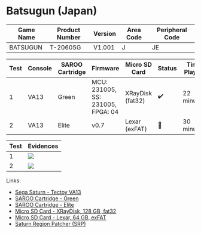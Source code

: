 # Batsugun (Japan)

| Game Name | Product Number | Version | Area Code | Peripheral Code |
| --------- | -------------- | ------- | --------- | --------------- |
| BATSUGUN  | T-20605G       | V1.001  | J         | JE              |

| Test | Console | SAROO Cartridge | Firmware                          | Micro SD Card    | Status             | Time Played |
| ---- | ------- | --------------- | --------------------------------- | ---------------- | ------------------ | ----------- |
| 1    | VA13    | Green           | MCU: 231005, SS: 231005, FPGA: 04 | XRayDisk (fat32) | :heavy_check_mark: | 22 minutes  |
| 2    | VA13    | Elite           | v0.7                              | Lexar (exFAT)    | :100:              | 30 minutes  |

| Test | Evidences                                                                                        |
| ---- | ------------------------------------------------------------------------------------------------ |
| 1    | [![](https://img.youtube.com/vi/N2WCQMnKZaY/0.jpg)](https://www.youtube.com/watch?v=N2WCQMnKZaY) |
| 2    | [![](https://img.youtube.com/vi/I-hn8KMq9ag/0.jpg)](https://www.youtube.com/watch?v=I-hn8KMq9ag) |

Links:

- [Sega Saturn - Tectoy VA13](../../../Info/Consoles/VA13/README.md)
- [SAROO Cartridge - Green](../../../Info/Cartridges/RetroGameParadiseStore/1.32F/README.md)
- [SAROO Cartridge - Elite](../../../../Info/Cartridges/GuangzhouSanStarOnlineShop/1.6/README.md)
- [Micro SD Card - XRayDisk, 128 GB, fat32](../../../Info/SdCards/XRayDisk/128GB/fat32/README.md)
- [Micro SD Card - Lexar, 64 GB, exFAT](../../../../Info/SdCards/Lexar/64GB/exfat/README.md)
- [Saturn Region Patcher (SRP)](https://segaxtreme.net/resources/saturn-region-patcher.81/download)
